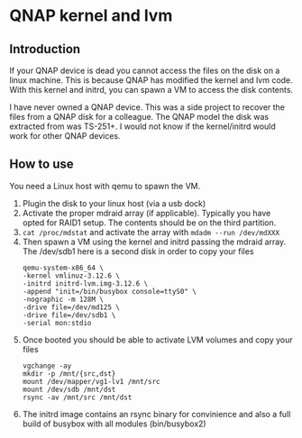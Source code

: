 # QNAP kernel and lvm

## Introduction
If your QNAP device is dead you cannot access the files on the disk on a linux machine. This is because QNAP has modified the kernel and lvm code. With this kernel and initrd, you can spawn a VM to access the disk contents. 

I have never owned a QNAP device. This was a side project to recover the files from a QNAP disk for a colleague. The QNAP model the disk was extracted from was TS-251+. I would not know if the kernel/initrd would work for other QNAP devices.

## How to use
You need a Linux host with qemu to spawn the VM. 
1. Plugin the disk to your linux host (via a usb dock)
2. Activate the proper mdraid array (if applicable). Typically you have opted for RAID1 setup. The contents should be on the third partition.
3. ```cat /proc/mdstat``` and activate the array with ```mdadm --run /dev/mdXXX```
4. Then spawn a VM using the kernel and initrd passing the mdraid array. The /dev/sdb1 here is a second disk in order to copy your files
   ```
   qemu-system-x86_64 \
   -kernel vmlinuz-3.12.6 \
   -initrd initrd-lvm.img-3.12.6 \
   -append "init=/bin/busybox console=ttyS0" \
   -nographic -m 128M \
   -drive file=/dev/md125 \
   -drive file=/dev/sdb1 \
   -serial mon:stdio
6. Once booted you should be able to activate LVM volumes and copy your files
   ```
   vgchange -ay
   mkdir -p /mnt/{src,dst}
   mount /dev/mapper/vg1-lv1 /mnt/src
   mount /dev/sdb /mnt/dst
   rsync -av /mnt/src /mnt/dst
8. The initrd image contains an rsync binary for convinience and also a full build of busybox with all modules (bin/busybox2)
